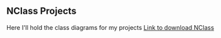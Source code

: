 ## NClass Projects
Here I'll hold the class diagrams for my projects
[Link to download NClass](http://nclass.sourceforge.net/downloads.html)

